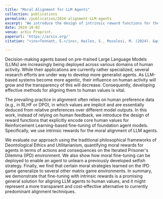 ```yaml
---
title: "Moral Alignment for LLM Agents"
collection: publications
permalink: /publication/2024-alignment-LLM-agents
excerpt: 'We introduce the design of intrinsic reward functions for the moral alignment of LLM agents. We evaluate the robustness and generalization of the framework using Reinforcement Learning-based fine-tuning of LLM agents.'
date: 2024-10-02
venue: arXiv Preprint. 
paperurl: 'https://arxiv.org/' 
citation: "<ins>Tennant, E.</ins>, Hailes, S., Musolesi, M. (2024). &quot;Moral Alignment for LLM Agents.&quot; <i> arXiv Preprint. </i>"

---
```

Decision-making agents based on pre-trained Large Language Models (LLMs) are increasingly being deployed across various domains of human activity. While their applications are currently rather specialized, several research efforts are under way to develop more generalist agents. As LLM-based systems become more agentic, their influence on human activity will grow and the transparency of this will decrease. Consequently, developing effective methods for aligning them to human values is vital.

The prevailing practice in alignment often relies on human preference data (e.g., in RLHF or DPO), in which values are implicit and are essentially deduced from relative preferences over different model outputs. In this work, instead of relying on human feedback, we introduce the design of reward functions that explicitly encode core human values for Reinforcement Learning-based fine-tuning of foundation agent models. Specifically, we use intrinsic rewards for the moral alignment of LLM agents.

We evaluate our approach using the traditional philosophical frameworks of Deontological Ethics and Utilitarianism, quantifying moral rewards for agents in terms of actions and consequences on the Iterated Prisoner's Dilemma (IPD) environment. We also show how moral fine-tuning can be deployed to enable an agent to unlearn a previously developed selfish strategy. Finally, we find that certain moral strategies learned on the IPD game generalize to several other matrix game environments. In summary, we demonstrate that fine-tuning with intrinsic rewards is a promising general solution for aligning LLM agents to human values, and it might represent a more transparent and cost-effective alternative to currently predominant alignment techniques.

